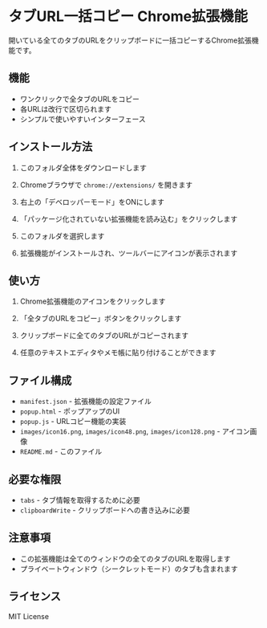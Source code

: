 # タブURL一括コピー Chrome拡張機能

開いている全てのタブのURLをクリップボードに一括コピーするChrome拡張機能です。

## 機能

- ワンクリックで全タブのURLをコピー
- 各URLは改行で区切られます
- シンプルで使いやすいインターフェース

## インストール方法

1. このフォルダ全体をダウンロードします

2. Chromeブラウザで `chrome://extensions/` を開きます

3. 右上の「デベロッパーモード」をONにします

4. 「パッケージ化されていない拡張機能を読み込む」をクリックします

5. このフォルダを選択します

6. 拡張機能がインストールされ、ツールバーにアイコンが表示されます

## 使い方

1. Chrome拡張機能のアイコンをクリックします

2. 「全タブのURLをコピー」ボタンをクリックします

3. クリップボードに全てのタブのURLがコピーされます

4. 任意のテキストエディタやメモ帳に貼り付けることができます

## ファイル構成

- `manifest.json` - 拡張機能の設定ファイル
- `popup.html` - ポップアップのUI
- `popup.js` - URLコピー機能の実装
- `images/icon16.png`, `images/icon48.png`, `images/icon128.png` - アイコン画像
- `README.md` - このファイル

## 必要な権限

- `tabs` - タブ情報を取得するために必要
- `clipboardWrite` - クリップボードへの書き込みに必要

## 注意事項

- この拡張機能は全てのウィンドウの全てのタブのURLを取得します
- プライベートウィンドウ（シークレットモード）のタブも含まれます

## ライセンス

MIT License
